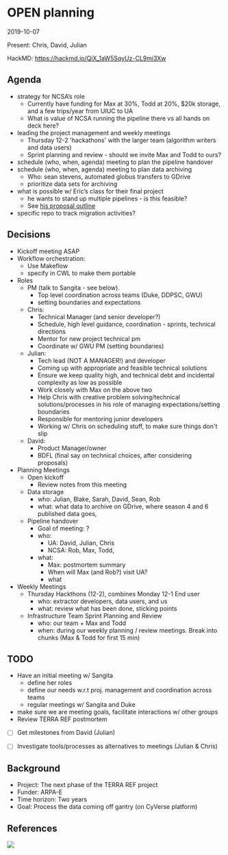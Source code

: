 # OPEN planning 

2019-10-07

Present: Chris, David, Julian

HackMD: <https://hackmd.io/QiX_1aW5SqyUz-CL9mi3Xw>

## Agenda

* strategy for NCSA’s role
    * Currently have funding for Max at 30%, Todd at 20%, $20k storage, and a few trips/year from UIUC to UA
    * What is value of NCSA running the pipeline there vs all hands on deck here?
* leading the project management and weekly meetings
    * Thursday 12-2 'hackathons' with the larger team (algorithm writers and data users)
    * Sprint planning and review - should we invite Max and Todd to ours?
* schedule (who, when, agenda) meeting to plan the pipeline handover
* schedule (who, when, agenda) meeting to plan data archiving
    * Who: sean stevens, automated globus transfers to GDrive
    * prioritize data sets for archiving
* what is possible w/ Eric’s class for their final project
    * he wants to stand up multiple pipelines - is this feasible? 
    * See [his proposal outline](https://docs.google.com/document/d/1o3h4kPYoFItnEVM64d_brZ54MDpsAEl_29ITfUHef9o/edit?pli=1) 
* specific repo to track migration activities?

## Decisions

- Kickoff meeting ASAP
- Workflow orchestration:
    - Use Makeflow
    - specify in CWL to make them portable
- Roles
    - PM (talk to Sangita - see below). 
        - Top level coordination across teams (Duke, DDPSC, GWU)
        - setting boundaries and expectations 
    - Chris: 
        - Technical Manager (and senior developer?)
        - Schedule, high level guidance, coordination - sprints, technical directions
        - Mentor for new project technical pm
        - Coordinate w/ GWU PM (setting boundaries)
    - Julian: 
        - Tech lead (NOT A MANAGER!) and developer
        - Coming up with appropriate and feasible technical solutions
        - Ensure we keep quality high, and technical debt and incidental complexity as low as possible
        - Work closely with Max on the above two 
        - Help Chris with creative problem solving/technical solutions/processes in his role of managing expectations/setting boundaries
        - Responsible for mentoring junior developers
        - Working w/ Chris on scheduling stuff, to make sure things don't slip
    - David: 
        - Product Manager/owner
        - BDFL (final say on technical choices, after considering proposals)
- Planning Meetings
    - Open kickoff
        - Review notes from this meeting
    - Data storage
        - who: Julian, Blake, Sarah, David, Sean, Rob 
        - what: what data to archive on GDrive, where season 4 and 6 published data goes, 
    - Pipeline handover
        - Goal of meeting: ?
        - who: 
            - UA: David, Julian, Chris
            - NCSA: Rob, Max, Todd, 
        - what: 
            - Max: postmortem summary
            - When will Max (and Rob?) visit UA?
            - what 
- Weekly Meetings
    - Thursday Hackthons (12-2), combines Monday 12-1 End user
        - who: extractor developers, data users, and us
        - what: review what has been done, sticking points
    - Infrastructure Team Sprint Planning and Review 
        - who: our team + Max and Todd 
        - when: during our weekly planning / review meetings. Break into chunks (Max & Todd for first 15 min)

## TODO

- Have an initial meeting w/ Sangita 
    - define her roles
    - define our needs w.r.t proj. management and coordination across teams
    - regular meetings w/ Sangita and Duke
- make sure we are meeting goals, facilitate interactions w/ other groups 
- Review TERRA REF postmortem

- [ ] Get milestones from David (Julian)
- [ ] Investigate tools/processes as alternatives to meetings (Julian & Chris)


## Background

- Project: The next phase of the TERRA REF project
- Funder: ARPA-E
- Time horizon: Two years
- Goal: Process the data coming off gantry (on CyVerse platform)


## References

![](https://i.imgur.com/QeiXI2D.jpg)
